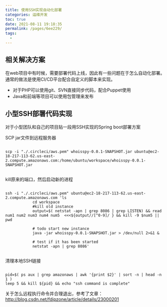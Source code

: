 ```yaml
---
title: 使用SSH实现自动化部署
categories: 运维开发
toc: true
date: 2021-08-11 19:18:35
permalink: /pages/6ee229/
tags: 
  - 
---
```


## 相关解决方案

在web项目中有时候，需要部署代码上线，因此有一些问题在于怎么自动化部署。通常的做法是使用CI/CD平台配合自定义的脚本来实现。

- 对于PHP可以使用git、SVN直接同步代码，配合Puppet使用
- Java和前端等项目可以使用包管理来发布

## 小型SSH部署代码实现

对于小型团队和自己的项目贴一段用SSH实现的Spring boot部署方案

SCP jar文件到远程服务器

```shell

scp -i "./.circleci/aws.pem" whoisspy-0.0.1-SNAPSHOT.jar ubuntu@ec2-18-217-113-62.us-east-2.compute.amazonaws.com:/home/ubuntu/workspace/whoisspy-0.0.1-SNAPSHOT.jar


```

kill原来的端口，然后启动新的进程

```shell

ssh -i "./.circleci/aws.pem" ubuntu@ec2-18-217-113-62.us-east-2.compute.amazonaws.com 'ls
            cd workspace
            #kill old instance
            output=$( netstat -apn | grep 8086 | grep LISTEN) && read num1 num2 num3 num4 num5  <<<${output//[^0-9]/ } && kill -9 $num5 || pwd

            # todo start new instance
            java -jar whoisspy-0.0.1-SNAPSHOT.jar > /dev/null 2>&1 &

            # test if it has been started
            netstat -apn | grep 8086'


```

清理本地SSH链接

```shell

pid=$( ps aux | grep amazonaws | awk '{print $2}' | sort -n | head -n 1 )
leep 5 && kill ${pid} && echo "ssh command is complete"

```

关于怎么远程执行命令并合理退出，参考了文章：http://blog.csdn.net/fdipzone/article/details/23000201


